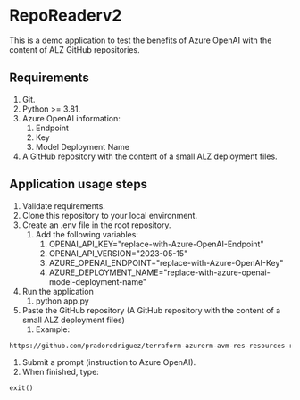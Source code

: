 # RepoReaderv2

This is a demo application to test the benefits of Azure OpenAI with the content of ALZ GitHub repositories.

## Requirements

1. Git.
1. Python >= 3.81.
1. Azure OpenAI information:
    1. Endpoint
    1. Key
    1. Model Deployment Name
1. A GitHub repository with the content of a small ALZ deployment files.

## Application usage steps

1. Validate requirements.
1. Clone this repository to your local environment.
1. Create an .env file in the root repository.
    1. Add the following variables:
        1. OPENAI_API_KEY="replace-with-Azure-OpenAI-Endpoint"
        1. OPENAI_API_VERSION="2023-05-15"
        1. AZURE_OPENAI_ENDPOINT="replace-with-Azure-OpenAI-Key"
        1. AZURE_DEPLOYMENT_NAME="replace-with-azure-openai-model-deployment-name"
1. Run the application
    1. python app.py
1. Paste the GitHub repository (A GitHub repository with the content of a small ALZ deployment files)
    1. Example:

```markdown
https://github.com/pradorodriguez/terraform-azurerm-avm-res-resources-resourcegroups/blob/main/README.md
```

1. Submit a prompt (instruction to Azure OpenAI).
1. When finished, type:

```markdown
exit()
```
